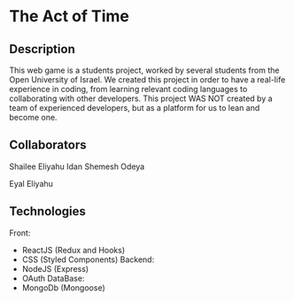 # The Act of Time
## Description
This web game is a students project, worked by several students from the Open University of Israel.
We created this project in order to have a real-life experience in coding, from learning relevant coding languages to collaborating with other developers.
This project WAS NOT created by a team of experienced developers, but as a platform for us to lean and become one.

## Collaborators
Shailee Eliyahu
Idan Shemesh
Odeya

Eyal Eliyahu

## Technologies
Front:
 - ReactJS (Redux and Hooks)
 - CSS (Styled Components)
Backend:
 - NodeJS (Express)
 - OAuth
DataBase:
 - MongoDb (Mongoose)

